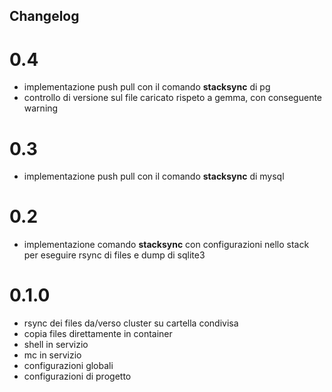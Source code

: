 ## Changelog

# 0.4
- implementazione push pull con il comando **stacksync** di pg
- controllo di versione sul file caricato rispeto a gemma, con conseguente warning 

# 0.3
- implementazione push pull con il comando **stacksync** di mysql

# 0.2
- implementazione comando **stacksync** con configurazioni nello stack per eseguire rsync di files e dump di sqlite3

# 0.1.0
- rsync dei files da/verso cluster su cartella condivisa
- copia files direttamente in container
- shell in servizio
- mc in servizio
- configurazioni globali
- configurazioni di progetto
